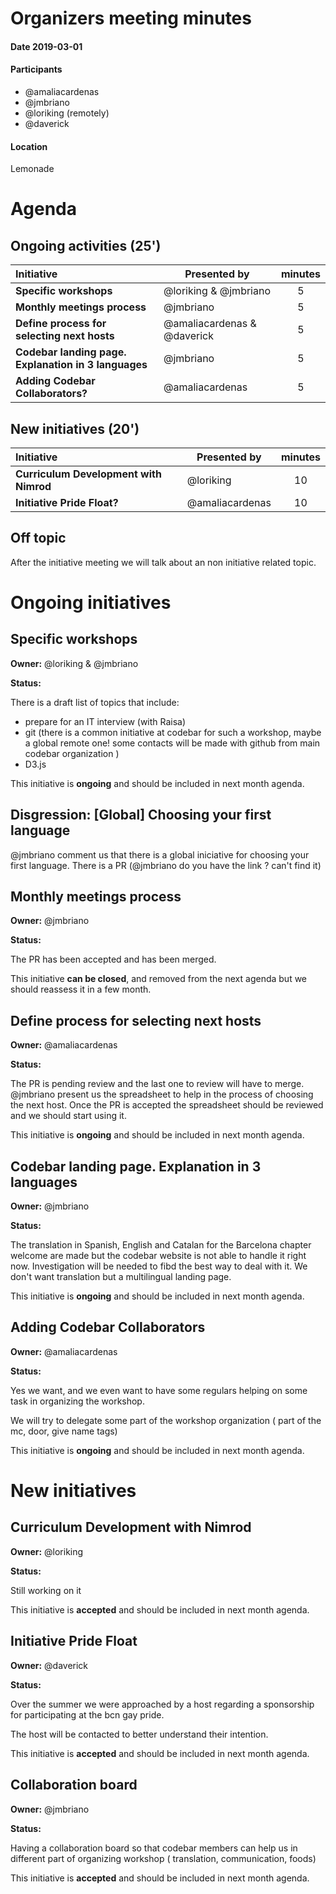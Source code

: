 # Organizers meeting minutes

#### Date  2019-03-01

#### Participants

* @amaliacardenas
* @jmbriano
* @loriking (remotely)
* @daverick

#### Location

Lemonade

# Agenda

## Ongoing activities (25')

|**Initiative**| Presented by |minutes|
|:------------|--------------|:--:|
|**Specific workshops**|@loriking & @jmbriano|5|
|**Monthly meetings process**|@jmbriano|5|
|**Define process for selecting next hosts**|@amaliacardenas & @daverick|5|
|**Codebar landing page. Explanation in 3 languages**|@jmbriano|5|
|**Adding Codebar Collaborators?**|@amaliacardenas|5|

## New initiatives (20')

|**Initiative**| Presented by |minutes|
|:------------|--------------|:--:|
|**Curriculum Development with Nimrod**|@loriking|10|
|**Initiative Pride Float?**|@amaliacardenas|10|

## Off topic

After the initiative meeting we will talk about an non initiative related topic.

# Ongoing initiatives

## Specific workshops

**Owner:** @loriking & @jmbriano

**Status:**

There is a draft list of topics that include:
* prepare for an IT interview (with Raisa)
* git (there is a common initiative at codebar for such a workshop, maybe a global remote one! some contacts will be made with github from main codebar organization )
* D3.js

This initiative is **ongoing** and should be included in next month agenda.

## Disgression: [Global] Choosing your first language

@jmbriano comment us that there is a global iniciative for choosing your first language. There is a PR (@jmbriano  do you have the link ? can't find it)

## Monthly meetings process

**Owner:** @jmbriano

**Status:**

The PR has been accepted and has been merged.

This initiative  **can be closed**, and removed from the next agenda  but we should reassess it in a few month.

## Define process for selecting next hosts

**Owner:** @amaliacardenas

**Status:**

The PR is pending review and the last one to review will have to merge.
@jmbriano present us the spreadsheet to help in the process of choosing the next host.
Once the PR is accepted the spreadsheet should be reviewed and we should start using it.

This initiative is **ongoing** and should be included in next month agenda.

## Codebar landing page. Explanation in 3 languages

**Owner:** @jmbriano

**Status:**

The translation in Spanish, English and Catalan for the Barcelona chapter welcome are made but the codebar website is not able to handle it right now.
Investigation will be needed to fibd the best way to deal with it.
We don't want translation but a multilingual landing page.

This initiative is **ongoing** and should be included in next month agenda.

## Adding Codebar Collaborators

**Owner:** @amaliacardenas

**Status:**

Yes we want, and we even want to have some regulars helping on some task in organizing the workshop.

We will try to delegate some part of the workshop organization ( part of the mc, door, give name tags)

This initiative is **ongoing** and should be included in next month agenda.

# New initiatives

## Curriculum Development with Nimrod

**Owner:** @loriking

**Status:**

Still working on it

This initiative is **accepted** and should be included in next month agenda.


## Initiative Pride Float

**Owner:** @daverick

**Status:**

Over the summer we were approached by a host regarding a sponsorship for participating at the bcn gay pride.

The host will be contacted to better understand their intention.

This initiative is **accepted** and should be included in next month agenda.

## Collaboration board

**Owner:** @jmbriano

**Status:**

Having a collaboration board so that codebar members can help us in different part of organizing workshop ( translation, communication, foods)

This initiative is **accepted** and should be included in next month agenda.
